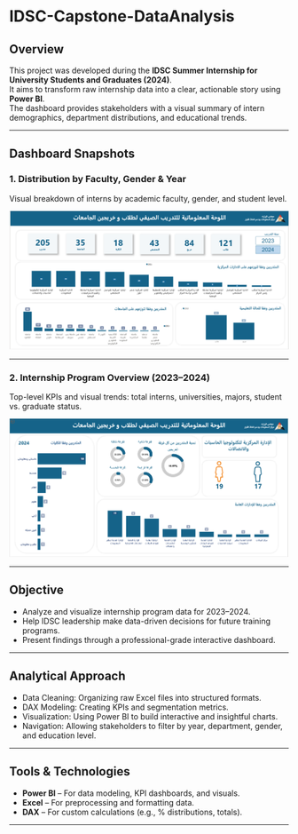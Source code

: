 #  IDSC-Capstone-DataAnalysis

##  Overview

This project was developed during the **IDSC Summer Internship for University Students and Graduates (2024)**.  
It aims to transform raw internship data into a clear, actionable story using **Power BI**.  
The dashboard provides stakeholders with a visual summary of intern demographics, department distributions, and educational trends.

---
##  Dashboard Snapshots

###  1. Distribution by Faculty, Gender & Year
Visual breakdown of interns by academic faculty, gender, and student level.

![Intern Distribution](./Screenshots/Screenshot%202025-07-15%20022954.png)

---

###  2. Internship Program Overview (2023–2024)
Top-level KPIs and visual trends: total interns, universities, majors, student vs. graduate status.

![Internship Overview](./Screenshots/Screenshot%202025-07-15%20023029.png)

---

##  Objective

- Analyze and visualize internship program data for 2023–2024.
- Help IDSC leadership make data-driven decisions for future training programs.
- Present findings through a professional-grade interactive dashboard.

---

##  Analytical Approach

-  Data Cleaning: Organizing raw Excel files into structured formats.
-  DAX Modeling: Creating KPIs and segmentation metrics.
-  Visualization: Using Power BI to build interactive and insightful charts.
-  Navigation: Allowing stakeholders to filter by year, department, gender, and education level.

---

##  Tools & Technologies

- **Power BI** – For data modeling, KPI dashboards, and visuals.
- **Excel** – For preprocessing and formatting data.
- **DAX** – For custom calculations (e.g., % distributions, totals).

---




